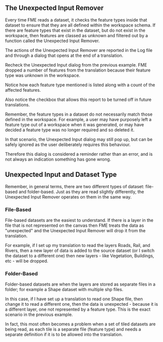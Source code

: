 ## The Unexpected Input Remover ##
Every time FME reads a dataset, it checks the feature types inside that dataset to ensure that they are all defined within the workspace schema. If there are feature types that exist in the dataset, but do not exist in the workspace, then features are classed as unknown and filtered out by a function called the Unexpected Input Remover.

The actions of the Unexpected Input Remover are reported in the Log file and through a dialog that opens at the end of a translation.

Recheck the Unexpected Input dialog from the previous example. FME dropped a number of features from the translation because their feature type was unknown in the workspace.

Notice how each feature type mentioned is listed along with a count of the affected features.

Also notice the checkbox that allows this report to be turned off in future translations.

Remember, the feature types in a dataset do not necessarily match those defined in the workspace. For example, a user may have purposely left a feature type out of a workspace when it was generated, or may have decided a feature type was no longer required and so deleted it.

In that scenario, the Unexpected Input dialog may still pop up, but can be safely ignored as the user deliberately requires this behaviour.

Therefore this dialog is considered a reminder rather than an error, and is not always an indication something has gone wrong.

 

 
## Unexpected Input and Dataset Type ##

Remember, in general terms, there are two different types of dataset: file-based and folder-based. Just as they are read slightly differently, the Unexpected Input Remover operates on them in the same way.

### File-Based ###
File-based datasets are the easiest to understand. If there is a layer in the file that is not represented on the canvas then FME treats the data as "unexpected" and the Unexpected Input Remover will drop it from the translation.

For example, if I set up my translation to read the layers Roads, Rail, and Rivers, then a new layer of data is added to the source dataset (or I switch the dataset to a different one) then new layers - like Vegetation, Buildings, etc - will be dropped.


### Folder-Based ###
Folder-based datasets are when the layers are stored as separate files in a folder; for example a Shape dataset with multiple shp files.

In this case, if I have set up a translation to read one Shape file, then change it to read a different one, then the data is unexpected - because it is a different layer, one not represented by a feature type. This is the exact scenario in the previous example.

In fact, this most often becomes a problem when a set of tiled datasets are being read, as each tile is a separate file (feature type) and needs a separate definition if it is to be allowed into the translation.

